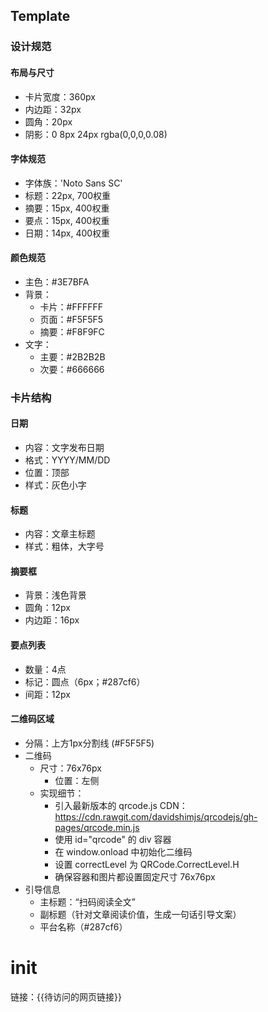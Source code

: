 ## Template
### 设计规范
#### 布局与尺寸
- 卡片宽度：360px
- 内边距：32px
- 圆角：20px
- 阴影：0 8px 24px rgba(0,0,0,0.08)

#### 字体规范
- 字体族：'Noto Sans SC'
- 标题：22px, 700权重
- 摘要：15px, 400权重
- 要点：15px, 400权重
- 日期：14px, 400权重

#### 颜色规范
- 主色：#3E7BFA
- 背景：
  - 卡片：#FFFFFF
  - 页面：#F5F5F5
  - 摘要：#F8F9FC
- 文字：
  - 主要：#2B2B2B
  - 次要：#666666

### 卡片结构
#### 日期
- 内容：文字发布日期
- 格式：YYYY/MM/DD
- 位置：顶部
- 样式：灰色小字

#### 标题
- 内容：文章主标题
- 样式：粗体，大字号

#### 摘要框
- 背景：浅色背景
- 圆角：12px
- 内边距：16px

#### 要点列表
- 数量：4点
- 标记：圆点（6px；#287cf6）
- 间距：12px

#### 二维码区域
- 分隔：上方1px分割线 (#F5F5F5)
- 二维码
  - 尺寸：76x76px
     - 位置：左侧
  - 实现细节：
     - 引入最新版本的 qrcode.js CDN：https://cdn.rawgit.com/davidshimjs/qrcodejs/gh-pages/qrcode.min.js
     - 使用 id="qrcode" 的 div 容器
     - 在 window.onload 中初始化二维码
     - 设置 correctLevel 为 QRCode.CorrectLevel.H
     - 确保容器和图片都设置固定尺寸 76x76px
- 引导信息
  - 主标题：“扫码阅读全文”
  - 副标题（针对文章阅读价值，生成一句话引导文案）
  - 平台名称（#287cf6）

# init
链接：{{待访问的网页链接}}　